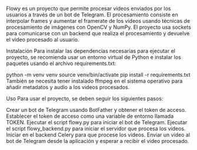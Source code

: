 Flowy es un proyecto que permite procesar videos enviados por los usuarios a través de un bot de Telegram. El procesamiento consiste en interpolar frames y aumentar el framerate de los videos usando técnicas de procesamiento de imágenes con OpenCV y NumPy. El proyecto usa sockets para comunicarse con un backend que realiza el procesamiento y devuelve el video procesado al usuario.

Instalación
Para instalar las dependencias necesarias para ejecutar el proyecto, se recomienda usar un entorno virtual de Python e instalar los paquetes usando el archivo requirements.txt:

python -m venv venv
source venv/bin/activate
pip install -r requirements.txt
También se necesita tener instalado ffmpeg en el sistema operativo para añadir metadatos y audio a los videos procesados.

Uso
Para usar el proyecto, se deben seguir los siguientes pasos:

Crear un bot de Telegram usando BotFather y obtener el token de acceso.
Establecer el token de acceso como una variable de entorno llamada TOKEN.
Ejecutar el script flowy.py para iniciar el bot de Telegram.
Ejecutar el script flowy_backend.py para iniciar el servidor que procesa los videos.
Iniciar en el backend Celery para que procese los videos.
Enviar un video al bot de Telegram desde la aplicación y esperar a recibir el video procesado.
